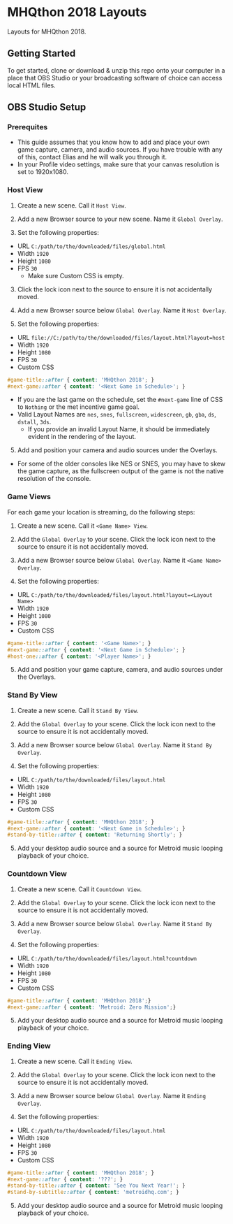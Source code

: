 # MHQthon 2018 Layouts

Layouts for MHQthon 2018.

## Getting Started
To get started, clone or download & unzip this repo onto your computer in a place that OBS Studio or your broadcasting software of choice can access local HTML files.

## OBS Studio Setup
### Prerequites
* This guide assumes that you know how to add and place your own game capture, camera, and audio sources. If you have trouble with any of this, contact Elias and he will walk you through it.
* In your Profile video settings, make sure that your canvas resolution is set to 1920x1080.

### Host View
1) Create a new scene. Call it `Host View`. 

2) Add a new Browser source to your new scene. Name it `Global Overlay`.

3) Set the following properties:
* URL `C:/path/to/the/downloaded/files/global.html`
* Width `1920`
* Height `1080`
* FPS `30`
  * Make sure Custom CSS is empty.

3) Click the lock icon next to the source to ensure it is not accidentally moved.

4) Add a new Browser source below `Global Overlay`. Name it `Host Overlay`.

3) Set the following properties:
* URL `file://C:/path/to/the/downloaded/files/layout.html?layout=host`
* Width `1920`
* Height `1080`
* FPS `30`
* Custom CSS
```css
#game-title::after { content: 'MHQthon 2018'; }
#next-game::after { content: '<Next Game in Schedule>'; }
  ```

* If you are the last game on the schedule, set the `#next-game` line of CSS to `Nothing` or the met incentive game goal.
* Valid Layout Names are `nes`, `snes`, `fullscreen`, `widescreen`, `gb`, `gba`, `ds`, `dstall`, `3ds`.
  * If you provide an invalid Layout Name, it should be immediately evident in the rendering of the layout.

5) Add and position your camera and audio sources under the Overlays.
* For some of the older consoles like NES or SNES, you may have to skew the game capture, as the fullscreen output of the game is not the native resolution of the console.

### Game Views
For each game your location is streaming, do the following steps:
1) Create a new scene. Call it `<Game Name> View`. 

2) Add the `Global Overlay` to your scene. Click the lock icon next to the source to ensure it is not accidentally moved.

3) Add a new Browser source below `Global Overlay`. Name it `<Game Name> Overlay`.

4) Set the following properties:
* URL `C:/path/to/the/downloaded/files/layout.html?layout=<Layout Name>`
* Width `1920`
* Height `1080`
* FPS `30`
* Custom CSS
```css
#game-title::after { content: '<Game Name>'; }
#next-game::after { content: '<Next Game in Schedule>'; }
#host-one::after { content: '<Player Name>'; }
  ```
  
5) Add and position your game capture, camera, and audio sources under the Overlays.

### Stand By View
1) Create a new scene. Call it `Stand By View`. 

2) Add the `Global Overlay` to your scene. Click the lock icon next to the source to ensure it is not accidentally moved.

3) Add a new Browser source below `Global Overlay`. Name it `Stand By Overlay`.

4) Set the following properties:
* URL `C:/path/to/the/downloaded/files/layout.html`
* Width `1920`
* Height `1080`
* FPS `30`
* Custom CSS
```css
#game-title::after { content: 'MHQthon 2018'; }
#next-game::after { content: '<Next Game in Schedule>'; }
#stand-by-title::after { content: 'Returning Shortly'; }
  ```
  
5) Add your desktop audio source and a source for Metroid music looping playback of your choice.

### Countdown View
1) Create a new scene. Call it `Countdown View`. 

2) Add the `Global Overlay` to your scene. Click the lock icon next to the source to ensure it is not accidentally moved.

3) Add a new Browser source below `Global Overlay`. Name it `Stand By Overlay`.

4) Set the following properties:
* URL `C:/path/to/the/downloaded/files/layout.html?countdown`
* Width `1920`
* Height `1080`
* FPS `30`
* Custom CSS
```css
#game-title::after { content: 'MHQthon 2018';}
#next-game::after { content: 'Metroid: Zero Mission';}
  ```
  
5) Add your desktop audio source and a source for Metroid music looping playback of your choice.

### Ending View
1) Create a new scene. Call it `Ending View`. 

2) Add the `Global Overlay` to your scene. Click the lock icon next to the source to ensure it is not accidentally moved.

3) Add a new Browser source below `Global Overlay`. Name it `Ending Overlay`.

4) Set the following properties:
* URL `C:/path/to/the/downloaded/files/layout.html`
* Width `1920`
* Height `1080`
* FPS `30`
* Custom CSS
```css
#game-title::after { content: 'MHQthon 2018'; }
#next-game::after { content: '???'; }
#stand-by-title::after { content: 'See You Next Year!'; }
#stand-by-subtitle::after { content: 'metroidhq.com'; }
  ```
  
5) Add your desktop audio source and a source for Metroid music looping playback of your choice.
